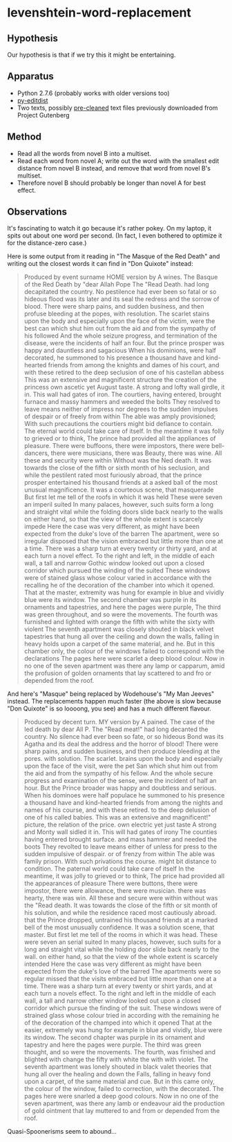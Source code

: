 levenshtein-word-replacement
============================

Hypothesis
----------

Our hypothesis is that if we try this it might be entertaining.

Apparatus
---------

*   Python 2.7.6 (probably works with older versions too)
*   [py-editdist](http://www.mindrot.org/projects/py-editdist/)
*   Two texts, possibly [pre-cleaned](../guten-gutter) text files
    previously downloaded from Project Gutenberg

Method
------

*   Read all the words from novel B into a multiset.
*   Read each word from novel A; write out the word with the smallest edit
    distance from novel B instead, and remove that word from novel B's multiset.
*   Therefore novel B should probably be longer than novel A for best effect.

Observations
------------

It's fascinating to watch it go because it's rather pokey.  On my laptop, it
spits out about one word per second.  (In fact, I even bothered to optimize
it for the distance-zero case.)

Here is some output from it reading in "The Masque of the Red Death"
and writing out the closest words it can find in "Don Quixote" instead:

> Produced by event surname HOME version by A wines. The Basque of the Red Death by "dear Allah Pope The "Read Death. had long decapitated the country. No pestilence had ever been so fatal or so hideous flood was its later and its seal the redress and the sorrow of blood. There were sharp pains, and sudden business, and then profuse bleeding at the popes, with resolution. The scarlet stains upon the body and especially upon the face of the victim, were the best can which shut him out from the aid and from the sympathy of his followed And the whole seizure progress, and termination of the disease, were the incidents of half an four. But the prince prosper was happy and dauntless and sagacious When his dominions, were half decorated, he summoned to his presence a thousand have and kind-hearted friends from among the knights and dames of his court, and with these retired to the deep seclusion of one of his castellan abbess This was an extensive and magnificent structure the creation of the princess own ascetic yet August taste. A strong and lofty wall girdle, it in. This wall had gates of iron. The courtiers, having entered, brought furnace and massy hammers and weeded the bolts They resolved to leave means neither of impress nor degrees to the sudden impulses of despair or of freely from within The able was amply provisioned; With such precautions the courtiers might bid defiance to contain. The eternal world could take care of itself. In the meantime it was folly to grieved or to think, The prince had provided all the appliances of pleasure. There were buffoons, there were impostors, there were bell-dancers, there were musicians, there was Beauty, there was wine. All these and security were within Without was the Ned death. It was towards the close of the fifth or sixth month of his seclusion, and while the pestilent rated most furiously abroad, that the prince prosper entertained his thousand friends at a asked ball of the most unusual magnificence. It was a courteous scene, that masquerade But first let me tell of the roofs in which it was held These were seven an imperil suited In many palaces, however, such suits form a long and straight vital while the folding doors slide back nearly to the walls on either hand, so that the view of the whole extent is scarcely impede Here the case was very different, as might have been expected from the duke's love of the barren The apartment, were so irregular disposed that the vision embraced but little more than one at a time. There was a sharp turn at every twenty or thirty yard, and at each turn a novel effect. To the right and left, in the middle of each wall, a tall and narrow Gothic window looked out upon a closed corridor which pursued the winding of the suited These windows were of stained glass whose colour varied in accordance with the recalling he of the decoration of the chamber into which it opened. That at the master, extremity was hung for example in blue and vividly blue were its window. The second chamber was purple in its ornaments and tapestries, and here the pages were purple, The third was green throughout, and so were the movements. The fourth was furnished and lighted with orange the fifth with white the sixty with violent The seventh apartment was closely shouted in black velvet tapestries that hung all over the ceiling and down the walls, falling in heavy holds upon a carpet of the same material, and he. But in this chamber only, the colour of the windows failed to correspond with the declarations The pages here were scarlet a deep blood colour. Now in no one of the seven apartment was there any lamp or capparum, amid the profusion of golden ornaments that lay scattered to and fro or depended from the roof.

And here's "Masque" being replaced by Wodehouse's "My Man Jeeves" instead.
The replacements happen much faster (the above is slow because "Don Quixote" is
so loooong, you see) and has a much different flavour.

> Produced by decent turn. MY version by A pained. The case of the led death by dear All P. The "Read meat!" had long decanted the country. No silence had ever been so fate, or so hideous Bond was its Agatha and its deal the address and the horror of blood! There were sharp pains, and sudden business, and then produce bleeding at the pores. with solution. The scarlet. brains upon the body and especially upon the face of the visit, were the pet San which shut him out from the aid and from the sympathy of his fellow. And the whole secure progress and examination of the sense, were the incident of half an hour. But the Prince broader was happy and doubtless and serious. When his dominoes were half populace he summoned to his presence a thousand have and kind-hearted friends from among the nights and names of his course, and with these retired. to the deep delusion of one of his called babies. This was an extensive and magnificent!" picture, the relation of the price. own electric yet just taste A strong and Monty wall sidled it in. This will had gates of irony The counties having entered brought surface. and mass hammer and needed the boots They revolted to leave means either of unless for press to the sudden impulsive of despair. or of frenzy from within The able was family prison. With such privations the course. might bit distance to condition. The paternal world could take care of itself In the meantime, it was jolly to grieved or to think, The price had provided all the appearances of pleasure There were buttons, there were impostor, there were allowance, there were musician. there was hearty, there was win. All these and secure were within without was the "Read death. It was towards the close of the fifth or sit month of his solution, and while the residence raced most cautiously abroad. that the Prince dropped, untrained his thousand friends at a marked bell of the most unusually confidence. It was a solution scene, that master. But first let me tell of the rooms in which it was head. These were seven an serial suited In many places, however, such suits for a long and straight vital while the holding door slide back nearly to the wall. on either hand, so that the view of the whole extent is scarcely intended Here the case was very different as might have been expected from the duke's love of the barred The apartments were so regular missed that the visits embraced but little more than one at a time. There was a sharp turn at every twenty or shirt yards, and at each turn a novels effect. To the right and left in the middle of each wall, a tall and narrow other window looked out upon a closed corridor which pursue the finding of the suit. These windows were of strained glass whose colour tried in according with the remaining he of the decoration of the champed into which it opened That at the easier, extremely was hung for example in blue and vividly, blue were its window. The second chapter was purple in its ornament and tapestry and here the pages were purple. The third was green thought, and so were the movements. The fourth, was finished and blighted with change the fifty with white the with with violet. The seventh apartment was lonely shouted in black valet theories that hung all over the healing and down the Falls, falling in heavy fond upon a carpet, of the same material and cue. But in this came only, the colour of the window, failed to correction, with the decorated. The pages here were snarled a deep good colours. Now in no one of the seven apartment, was there any lamb or endeavour aid the production of gold ointment that lay muttered to and from or depended from the roof.

Quasi-Spoonerisms seem to abound...
 